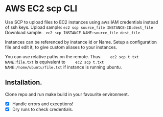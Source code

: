 # AWS EC2 scp CLI


Use SCP to upload files to EC2 instances using aws IAM credentials instead of ssh keys.
Upload sample:
``` ec2 scp source_file INSTANCE-ID:dest_file ```
Download sample:
``` ec2 scp INSTANCE-NAME:source_file dest_file```
 
Instances can be referenced by instance id or Name. Setup a configuration file and edit it, to give custom aliases to your instances.


You can use relative paths on the remote. Thus
```    ec2 scp t.txt NAME:file.txt```
is equivalent to
```    ec2 scp t.txt NAME:/home/ubuntu/file.txt```
if instance is running ubuntu. 

## Installation.

Clone repo and run make build in your favourite environment.

- [x] Handle errors and exceptions!
- [x] Dry runs to check credentials.